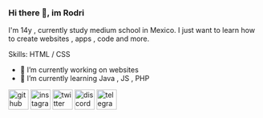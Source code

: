 ### Hi there 👋, im Rodri
I'm 14y , currently study medium school in Mexico. I just want to learn how to create websites , apps , code and more.

Skills: HTML / CSS

- 🔭 I’m currently working on websites 
- 🌱 I’m currently learning Java , JS , PHP 


[<img src='https://cdn.jsdelivr.net/npm/simple-icons@3.0.1/icons/github.svg' alt='github' height='40'>](https://github.com/RodriDev1)  [<img src='https://cdn.jsdelivr.net/npm/simple-icons@3.0.1/icons/instagram.svg' alt='instagram' height='40'>](https://www.instagram.com/rodrigo.nube/)  [<img src='https://cdn.jsdelivr.net/npm/simple-icons@3.0.1/icons/twitter.svg' alt='twitter' height='40'>](https://twitter.com/rodri27_)  [<img src='https://cdn.jsdelivr.net/npm/simple-icons@3.0.1/icons/discord.svg' alt='discord' height='40'>](rodri#3337)  [<img src='https://cdn.jsdelivr.net/npm/simple-icons@3.0.1/icons/telegram.svg' alt='telegram' height='40'>](https://t.me/rodrigo_0001)  

